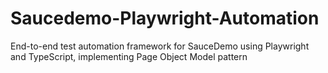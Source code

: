 # Saucedemo-Playwright-Automation
End-to-end test automation framework for SauceDemo using Playwright and TypeScript, implementing Page Object Model pattern
